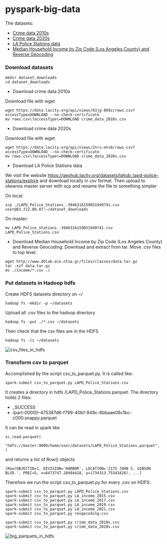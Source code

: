 # pyspark-big-data

The datasets:

- [Crime data 2010s](https://data.lacity.org/api/views/63jg-8b9z/rows.csv?accessType=DOWNLOAD)
- [Crime data 2020s](https://data.lacity.org/api/views/2nrs-mtv8/rows.csv?accessType=DOWNLOAD)
- [LA Police Stations data](https://geohub.lacity.org/datasets/lahub::lapd-police-stations/explore)
- [Median Household Income by Zip Code (Los Angeles County) and Reverse Geocoding](http://www.dblab.ece.ntua.gr/files/classes/data.tar.gz)


### Download datasets
```
mkdir dataset_downloads
cd dataset_downloads
```

- Download crime data 2010s

Download file with wget

```
wget https://data.lacity.org/api/views/63jg-8b9z/rows.csv?accessType=DOWNLOAD --no-check-certificate
mv rows.csv\?accessType\=DOWNLOAD crime_data_2010s.csv
```

- Download crime data 2020s

Download file with wget

```
wget https://data.lacity.org/api/views/2nrs-mtv8/rows.csv?accessType=DOWNLOAD --no-check-certificate
mv rows.csv\?accessType\=DOWNLOAD crime_data_2020s.csv
```

- Download LA Police Stations data

We visit the website https://geohub.lacity.org/datasets/lahub::lapd-police-stations/explore and download locally in csv format. Then upload to okeanos master server with scp and rename the file to something simpler

On local:
```
scp ./LAPD_Police_Stations_-3946316159051949741.csv user@83.212.80.87:~/dataset_downloads
```

On master:
```
mv LAPD_Police_Stations_-3946316159051949741.csv LAPD_Police_Stations.csv
```

- Download Median Household Income by Zip Code (Los Angeles County) and Reverse Geocoding:
Download and extract from tar. Move .csv files to top level.

```
wget http://www.dblab.ece.ntua.gr/files/classes/data.tar.gz
tar -xzf data.tar.gz
mv ./income/*.csv ./
```

### Put datasets in Hadoop hdfs
Create HDFS datasets directory on ~/

```
hadoop fs -mkdir -p ~/datasets
```

Upload all .csv files to the hadoop directory

```
hadoop fs -put ./*.csv ~/datasets
```

Then check that the csv files are in the HDFS

```
hadoop fs -ls ~/datasets
```

![csv_files_in_hdfs](https://github.com/marvlach/pyspark-big-data/assets/59962578/7ce63062-ebb1-4e96-b817-f17daf16e22e)

### Transform csv to parquet

Accomplished by the script csv_to_parquet.py. It is called like:

```
spark-submit csv_to_parquet.py LAPD_Police_Stations.csv
```

It creates a directory in hdfs /LAPD_Police_Stations.parquet. The directory holds 2 files:
- _SUCCESS
- /part-00000-475387d6-f799-40b1-849c-6bbaae08c1bc-c000.snappy.parquet



It can be read in spark like 

```
sc.read.parquet(
    "hdfs://master:9000/home/user/datasets/LAPD_Police_Stations.parquet",
)
```

and returns a list of Row() objects

```
[Row(OBJECTID=1, DIVISION='HARBOR', LOCATION='2175 JOHN S. GIBSON BLVD.', PREC=5, x=6473747.20494418, y=1734313.75343426), ...]
```

Therefore we run the script csv_to_parquet.py for every .csv on HDFS:

```
spark-submit csv_to_parquet.py LAPD_Police_Stations.csv
spark-submit csv_to_parquet.py LA_income_2015.csv
spark-submit csv_to_parquet.py LA_income_2017.csv
spark-submit csv_to_parquet.py LA_income_2019.csv
spark-submit csv_to_parquet.py LA_income_2021.csv
spark-submit csv_to_parquet.py revgecoding.csv

spark-submit csv_to_parquet.py crime_data_2010s.csv
spark-submit csv_to_parquet.py crime_data_2020s.csv
```

![big_parquets_in_hdfs](https://github.com/marvlach/pyspark-big-data/assets/59962578/69886aa2-3710-4563-afb3-4454c64b496b)
